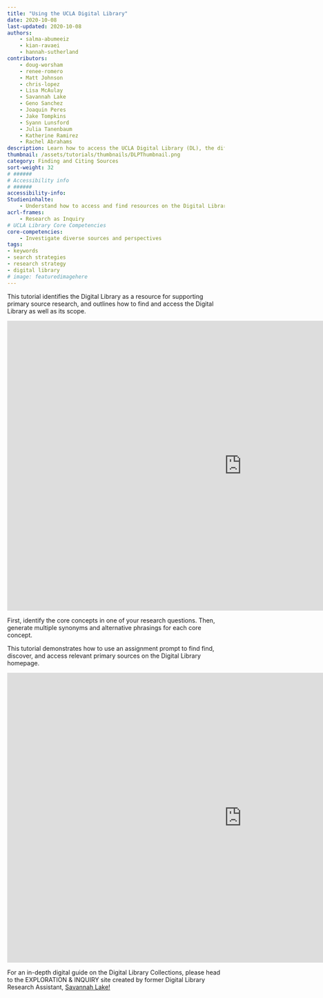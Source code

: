 ```yaml
---
title: "Using the UCLA Digital Library"
date: 2020-10-08
last-updated: 2020-10-08
authors: 
    - salma-abumeeiz
    - kian-ravaei
    - hannah-sutherland
contributors: 
    - doug-worsham
    - renee-romero
    - Matt Johnson
    - chris-lopez
    - Lisa McAulay
    - Savannah Lake
    - Geno Sanchez
    - Joaquin Peres
    - Jake Tompkins
    - Syann Lunsford
    - Julia Tanenbaum
    - Katherine Ramirez
    - Rachel Abrahams
description: Learn how to access the UCLA Digital Library (DL), the different kinds of materials available through the DL, and how to familiarize yourself with and search through the collections using the DL homepage.
thumbnail: /assets/tutorials/thumbnails/DLPThumbnail.png
category: Finding and Citing Sources
sort-weight: 32
# ######
# Accessibility info
# ######
accessibility-info:
Studieninhalte:
    - Understand how to access and find resources on the Digital Library website
acrl-frames:
    - Research as Inquiry
# UCLA Library Core Competencies
core-competencies:
    - Investigate diverse sources and perspectives
tags:
- keywords
- search strategies
- research strategy
- digital library
# image: featuredimagehere
---
```


<p>This tutorial identifies the Digital Library as a resource for supporting primary source research, and outlines how to find and access the Digital Library as well as its scope.</p>

<iframe src="https://uclabruinlearn.h5p.com/content/1291709896710181838/embed" width="1085" height="672" frameborder="0" allowfullscreen="allowfullscreen"></iframe><script src="https://uclalibrary.github.io/research-tips/assets/js/resizer.js" charset="UTF-8"></script>

<p>First, identify the core concepts in one of your research questions. Then, generate multiple synonyms and alternative phrasings for each core concept.</p>

<p>This tutorial demonstrates how to use an assignment prompt to find find, discover, and access relevant primary sources on the Digital Library homepage.</p>

<iframe src="https://uclabruinlearn.h5p.com/content/1291709896824175198/embed" width="1085" height="672" frameborder="0" allowfullscreen="allowfullscreen"></iframe><script src="https://uclalibrary.github.io/research-tips/assets/js/resizer.js" charset="UTF-8"></script>

<p>For an in-depth digital guide on the Digital Library Collections, please head to the EXPLORATION & INQUIRY site created by former Digital Library Research Assistant, <a href="https://savannahlake.github.io/explorationandinquiry/index.html">Savannah Lake!</a></p>



